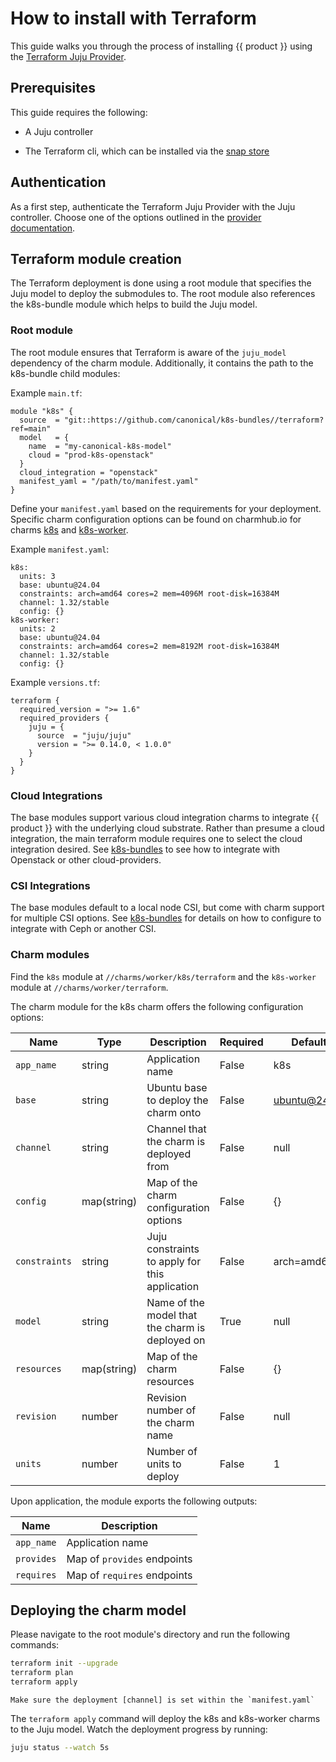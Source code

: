 # How to install with Terraform

This guide walks you through the process of installing {{ product }} using
the [Terraform Juju Provider][juju-provider-tf].

## Prerequisites

This guide requires the following:

- A Juju controller
<!-- TODO remove Juju prerequisites once ground up module is available -->
- The Terraform cli, which can be installed via the [snap store][terraform]

## Authentication

As a first step, authenticate the Terraform Juju Provider with the Juju
controller. Choose one of the options outlined in the
[provider documentation][auth].

## Terraform module creation

The Terraform deployment is done using a root module that specifies the
Juju model to deploy the submodules to. The root module also references
the k8s-bundle module which helps to build the Juju model. 

### Root module
<!-- TODO replace this section once we have a Juju ground up module -->

The root module ensures that Terraform is aware of the `juju_model`
dependency of the charm module. Additionally, it contains the path to the
k8s-bundle child modules:

Example `main.tf`:

```
module "k8s" {
  source  = "git::https://github.com/canonical/k8s-bundles//terraform?ref=main"
  model   = {
    name  = "my-canonical-k8s-model"
    cloud = "prod-k8s-openstack"
  }
  cloud_integration = "openstack"
  manifest_yaml = "/path/to/manifest.yaml"
}
```

Define your `manifest.yaml` based on the requirements for your deployment. 
Specific charm configuration options can be found on charmhub.io for charms
[k8s] and [k8s-worker].

Example `manifest.yaml`:

```
k8s:
  units: 3
  base: ubuntu@24.04
  constraints: arch=amd64 cores=2 mem=4096M root-disk=16384M
  channel: 1.32/stable
  config: {}
k8s-worker:
  units: 2
  base: ubuntu@24.04
  constraints: arch=amd64 cores=2 mem=8192M root-disk=16384M
  channel: 1.32/stable
  config: {}
```

Example `versions.tf`:

```
terraform {
  required_version = ">= 1.6"
  required_providers {
    juju = {
      source  = "juju/juju"
      version = ">= 0.14.0, < 1.0.0"
    }
  }
}
```

### Cloud Integrations

The base modules support various cloud integration charms to integrate
{{ product }} with the underlying cloud substrate. Rather than presume a cloud
integration, the main terraform module requires one to select the cloud
integration desired. See [k8s-bundles] to see how to integrate with Openstack or
other cloud-providers.

### CSI Integrations

The base modules default to a local node CSI, but come with charm support for
multiple CSI options. See [k8s-bundles] for details on how to configure to
integrate with Ceph or another CSI.

### Charm modules

Find the `k8s` module at `//charms/worker/k8s/terraform` and
the `k8s-worker` module at `//charms/worker/terraform`.

The charm module for the k8s charm offers the following
configuration options:

| Name | Type | Description | Required | Default |
| - | - | - | - | - |
| `app_name`| string | Application name | False | k8s |
| `base` | string | Ubuntu base to deploy the charm onto | False | ubuntu@24.04 |
| `channel`| string | Channel that the charm is deployed from | False | null |
| `config`| map(string) | Map of the charm configuration options | False | {} |
| `constraints` | string | Juju constraints to apply for this application | False | arch=amd64 |
| `model`| string | Name of the model that the charm is deployed on | True | null |
| `resources`| map(string) | Map of the charm resources | False | {} |
| `revision`| number | Revision number of the charm name | False | null |
| `units` | number | Number of units to deploy | False | 1 |

Upon application, the module exports the following outputs:

| Name | Description |
| - | - |
| `app_name`|  Application name |
| `provides`|  Map of `provides` endpoints |
| `requires`|  Map of `requires` endpoints |

## Deploying the charm model

Please navigate to the root module's directory and run the following
commands:

```bash
terraform init --upgrade
terraform plan
terraform apply
```

```{note}
Make sure the deployment [channel] is set within the `manifest.yaml`
```


The `terraform apply` command will deploy the k8s and k8s-worker charms to the
Juju model. Watch the deployment progress by running:

```bash
juju status --watch 5s
```

<!-- LINKS -->
[juju-provider-tf]: https://github.com/juju/terraform-provider-juju/
[auth]: https://registry.terraform.io/providers/juju/juju/latest/docs#authentication
[channel]: ../../explanation/channels.md
[terraform]: https://snapcraft.io/terraform
[k8s]: https://charmhub.io/k8s/configurations
[k8s-worker]: https://charmhub.io/k8s-worker/configurations
[k8s-bundles]: https://github.com/canonical/k8s-bundles/tree/main/terraform